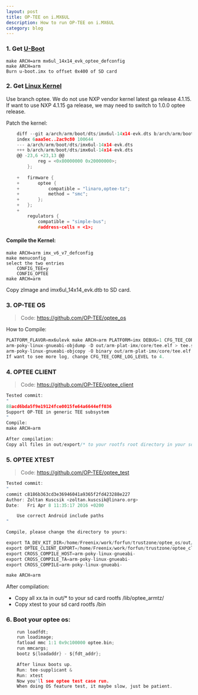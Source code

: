 ```yaml
---
layout: post
title: OP-TEE on i.MX6UL
description: How to run OP-TEE on i.MX6UL
category: blog
---
```


### 1. Get [U-Boot](https://github.com/MrVan/uboot/commit/4f016adae573aaadd7bf6a37f8c58a882b391ae6)

```
make ARCH=arm mx6ul_14x14_evk_optee_defconfig
make ARCH=arm
Burn u-boot.imx to offset 0x400 of SD card
```

### 2. Get [Linux Kernel](https://github.com/linaro-swg/linux/tree/optee)

Use branch optee. We do not use NXP vendor kernel latest ga release 4.1.15.
If want to use NXP 4.1.15 ga release, we may need to switch to 1.0.0 optee
release.

Patch the kernel:

```c
    diff --git a/arch/arm/boot/dts/imx6ul-14x14-evk.dts b/arch/arm/boot/dts/imx6ul-14x14-evk.dts
    index 6aaa5ec..2ac9c80 100644
    --- a/arch/arm/boot/dts/imx6ul-14x14-evk.dts
    +++ b/arch/arm/boot/dts/imx6ul-14x14-evk.dts
    @@ -23,6 +23,13 @@
     		reg = <0x80000000 0x20000000>;
     	};
     
    +	firmware {
    +		optee {
    +			compatible = "linaro,optee-tz";
    +			method = "smc";
    +		};
    +	};
    +
     	regulators {
     		compatible = "simple-bus";
     		#address-cells = <1>;
```

#### Compile the Kernel:

```
make ARCH=arm imx_v6_v7_defconfig
make menuconfig
select the two entries
	CONFIG_TEE=y
	CONFIG_OPTEE
make ARCH=arm
```
Copy zImage and imx6ul_14x14_evk.dtb to SD card.

### 3. OP-TEE OS

> Code: https://github.com/OP-TEE/optee_os

How to Compile:

```c
PLATFORM_FLAVOR=mx6ulevk make ARCH=arm PLATFORM=imx DEBUG=1 CFG_TEE_CORE_LOG_LEVEL=0
arm-poky-linux-gnueabi-objdump -D out/arm-plat-imx/core/tee.elf > tee.s
arm-poky-linux-gnueabi-objcopy -O binary out/arm-plat-imx/core/tee.elf optee.bin
If want to see more log, change CFG_TEE_CORE_LOG_LEVEL to 4.
```

### 4. OPTEE CLIENT

> Code: https://github.com/OP-TEE/optee_client

```c
Tested commit:
"
88acd6bda5f9e19124fce0015fe64a6644eff036
Support OP-TEE in generic TEE subsystem
"
Compile:
make ARCH=arm

After compilation:
Copy all files in out/export/* to your rootfs root directory in your sd card.
```

### 5. OPTEE XTEST

> Code: https://github.com/OP-TEE/optee_test

```c
Tested commit:
"
commit c8186b363cd3e36946041a9365f2fd423288e227
Author: Zoltan Kuscsik <zoltan.kuscsik@linaro.org>
Date:   Fri Apr 8 11:35:17 2016 +0200

    Use correct Android include paths
"

Compile, please change the directory to yours:

export TA_DEV_KIT_DIR=/home/Freenix/work/forfun/trustzone/optee_os/out/arm-plat-imx/export-ta_arm32
export OPTEE_CLIENT_EXPORT=/home/Freenix/work/forfun/trustzone/optee_client/out/export
export CROSS_COMPILE_HOST=arm-poky-linux-gnueabi-
export CROSS_COMPILE_TA=arm-poky-linux-gnueabi-
export CROSS_COMPILE=arm-poky-linux-gnueabi-

make ARCH=arm
```

After compilation:

-  Copy all xx.ta in out/* to your sd card rootfs /lib/optee_armtz/
-  Copy xtest to your sd card rootfs /bin

### 6. Boot your optee os:

```c
    run loadfdt;
    run loadimage;
    fatload mmc 1:1 0x9c100000 optee.bin;
    run mmcargs;
    bootz ${loadaddr} - ${fdt_addr};

    After linux boots up.
    Run: tee-supplicant &
    Run: xtest
    Now you'll see optee test case run.
    When doing OS feature test, it maybe slow, just be patient.
```

